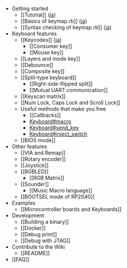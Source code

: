 * Getting started
  * [[Tutorial]] ([ja](Tutorial_ja))
  * [[Basics of keymap.rb]] ([ja](Basics-of-keymap.rb_ja))
  * [[Syntax checking of keymap.rb]] ([ja](Syntax-checking-of-keymap.rb_ja))
* Keyboard features
  * [[Keycodes]] ([ja](Keycodes_ja))
    * [[Consumer key]]
    * [[Mouse key]]
  * [[Layers and mode key]]
  * [[Debounce]]
  * [[Composite key]]
  * [[Split-type keyboard]]
    * [[Right-side-flipped split]]
    * [[Mutual UART communication]]
  * [[Keyscan matrix]]
  * [[Num Lock, Caps Lock and Scroll Lock]]
  * Useful methods that make you free
    * [[Callbacks]]
    * [Keyboard#macro](/picoruby/prk_firmware/wiki/Keyboard-macro)
    * [Keyboard#send_key](/picoruby/prk_firmware/wiki/Keyboard-send_key)
    * [Keyboard#inject_switch](/picoruby/prk_firmware/wiki/Keyboard-inject_switch)
  * [[BIOS mode]]
* Other features
  * [[VIA and Remap]]
  * [[Rotary encoder]]
  * [[Joystick]]
  * [[RGBLED]]
    * [[RGB Matrix]]
  * [[Sounder]]
    * [[Music Macro language]]
  * [[BOOTSEL mode of RP2040]]
* Examples
  * [[Microcontroller boards and Keyboards]]
* Development
  * [[Building a binary]]
  * [[Docker]]
  * [[Debug print]]
  * [[Debug with JTAG]]
* Contribute to the Wiki
  * [[README]]
* [[FAQ]]
